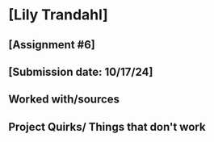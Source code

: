 # [Lily Trandahl]
## [Assignment #6]
## [Submission date: 10/17/24]
## Worked with/sources 
## Project Quirks/ Things that don't work
